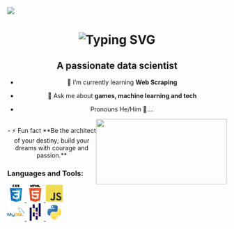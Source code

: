 <img src="https://github.com/shivankit07/shivankit07/assets/136995394/fd642473-b4fa-446f-9782-f57de65a0b67" height="370">

<div style="text-align: center;">
<h1 align="center">
  <h1 align="center">
 <h1 align="center">
  <img src="https://readme-typing-svg.herokuapp.com?font=Orbitron&size=32&duration=3000&pause=1000&color=00F0FF&center=true&vCenter=true&width=700&lines=%F0%9F%91%BE+Hola+%F0%9F%91%BB%2C+I'm+Shivankit!;⚡+Exploring+the+Tech+Matrix;🥷+Computer+Science+Engineer;🚀+Web+Designing+%7C+AI+%7C+Data+Analysis;🎮+Tech+%26+Gaming+Enthusiast" alt="Typing SVG" />
</h1>




<h2 align="center">A passionate data scientist</h2>

- 🌱 I’m currently learning **Web Scraping**

- 💬 Ask me about **games, machine learning and tech**
- Pronouns He/Him 🤩....
<img src="https://github.com/shivankit07/shivankit07/assets/136995394/92dab9a0-a9a0-4490-9477-257c4f361a03" alt="" align="right" width="300" height="150" margin-botton="60" display="flex">


<br>
- ⚡ Fun fact **Be the architect of your destiny; build your dreams with courage and passion.**


 


<h3 align="left">Languages and Tools:</h3>
<p align="left"> <a href="https://www.w3schools.com/css/" target="_blank" rel="noreferrer"> <img src="https://raw.githubusercontent.com/devicons/devicon/master/icons/css3/css3-original-wordmark.svg" alt="css3" width="40" height="40"/> </a> <a href="https://www.w3.org/html/" target="_blank" rel="noreferrer"> <img src="https://raw.githubusercontent.com/devicons/devicon/master/icons/html5/html5-original-wordmark.svg" alt="html5" width="40" height="40"/> </a> <a href="https://developer.mozilla.org/en-US/docs/Web/JavaScript" target="_blank" rel="noreferrer"> <img src="https://raw.githubusercontent.com/devicons/devicon/master/icons/javascript/javascript-original.svg" alt="javascript" width="40" height="40"/> </a> 
 <br>
  <a href="https://www.mysql.com/" target="_blank" rel="noreferrer"> <img src="https://raw.githubusercontent.com/devicons/devicon/master/icons/mysql/mysql-original-wordmark.svg" alt="mysql" width="40" height="40"/> </a> <a href="https://pandas.pydata.org/" target="_blank" rel="noreferrer"> <img src="https://raw.githubusercontent.com/devicons/devicon/2ae2a900d2f041da66e950e4d48052658d850630/icons/pandas/pandas-original.svg" alt="pandas" width="40" height="40"/> </a> <a href="https://www.python.org" target="_blank" rel="noreferrer"> <img src="https://raw.githubusercontent.com/devicons/devicon/master/icons/python/python-original.svg" alt="python" width="40" height="40"/> </a> <a href="https://reactjs.org/" target="_blank" rel="noreferrer"> 
